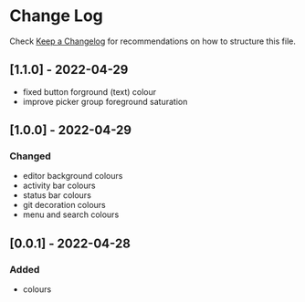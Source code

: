 # Change Log

Check [Keep a Changelog](http://keepachangelog.com/) for recommendations on how to structure this file.

## [1.1.0] - 2022-04-29
- fixed button forground (text) colour
- improve picker group foreground saturation

## [1.0.0] - 2022-04-29

### Changed
- editor background colours
- activity bar colours
- status bar colours
- git decoration colours
- menu and search colours

## [0.0.1] - 2022-04-28
### Added
- colours
